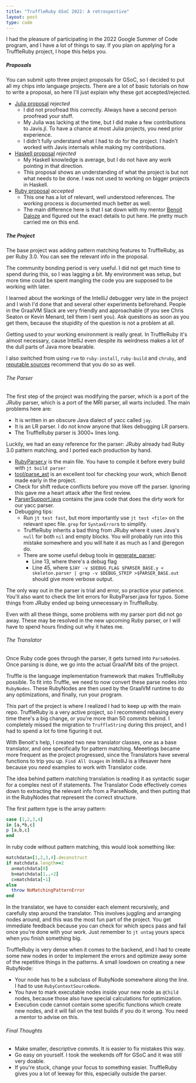 ```yaml
---
title: "TruffleRuby GSoC 2022: A retrospective"
layout: post
type: code
---
```


I had the pleasure of participating in the 2022 Google Summer of Code program, and I have a lot of things to say. If you plan on
applying for a TruffleRuby project, I hope this helps you.

##### Proposals
You can submit upto three project proposals for GSoC, so I decided to put all my chips into language projects. There are a lot
of basic tutorials on how to write a proposal, so here I'll just explain why these got accepted/rejected.
- [Julia proposal](https://docs.google.com/document/d/1KfKR3_7iQP39LwEYq7lijxT5y1dEzpYOY2UFrPnyWWQ/edit?usp=sharing)
*rejected*
  - I did not proofread this correctly. Always have a second person proofread your stuff.
  - My Julia was lacking at the time, but I did make a few contributions to Javis.jl. To have a chance at most Julia projects,
  you need prior experience.
  - I didn't fully understand what I had to do for the project. I hadn't worked with Javis internals while making my
  contributions.
- [Haskell proposal](https://docs.google.com/document/d/1_SQAYmN5axWZwstj7ThE48ulPEgCvLAgt0MHbX6HOPk/edit?usp=sharing)
*rejected*
  - My Haskell knowledge is average, but I do not have any work pointing in that direction.
  - This proposal shows an understanding of what the project is but not what needs to be done. I was not used to working on
  bigger projects in Haskell.
- [Ruby proposal](https://docs.google.com/document/d/18TbvIIMCtPjz46HWYUmxh2hyKDq6QA8HHwunUFfZ3cU/edit?usp=sharing)
*accepted*
  - This one has a lot of relevant, well understood references. The working process is documented much better as well.
  - The main difference here is that I sat down with my mentor [Benoit Daloze](https://github.com/eregon/) and figured out the exact details to put here. He pretty much carried me on this end.

##### The Project
The base project was adding pattern matching features to TruffleRuby, as per Ruby 3.0. You can see the relevant info in the proposal.

The community bonding period is very useful. I did not get much time to
spend during this, so I was lagging a bit. My environment was setup, but
more time could be spent mangling the code you are supposed to be working
with later.

I learned about the workings of the IntelliJ debugger very
late in the project and I wish I'd done that and several other experiments
beforehand. People in the GraalVM Slack are very friendly and approachable (if you see Chris Seaton or Kevin Menard, tell them 
I sent you). Ask questions as soon as you get them, because the stupidity of the question is not a problem at all. 

Getting used to your working environment is really great. In TruffleRuby
it's almost necessary, cause IntelliJ even despite its weirdness makes a lot of the dull
parts of Java more bearable.

I also switched from using `rvm` to `ruby-install`, `ruby-build` and `chruby`, and
[reputable sources](https://eregon.me/blog/2021/06/04/review-of-ruby-installers-and-switchers.html) recommend that you do so as well.

###### The Parser
The first step of the project was modifying the parser, which is a port of the JRuby
parser, which is a port of the MRI parser, all warts included.
The main problems here are:
- It is written in an obscure Java dialect of yacc called `jay`.
- It is an LR parser. I do not know anyone that likes debugging LR parsers.
- The TruffleRuby parser is 3000+ lines long.

Luckily, we had an easy reference for the parser: JRuby already had Ruby 3.0 pattern
matching, and I ported each production by hand.

- [RubyParser.y](https://github.com/oracle/truffleruby/blob/master/src/main/java/org/truffleruby/parser/parser/RubyParser.y)
is the main file. You have to compile it before every build with `jt build parser`
- [tool/parse_ast](https://github.com/oracle/truffleruby/blob/master/doc/contributor/parser.md)
is an excellent tool for checking your work, which Benoit made early in the project.
- Check for shift reduce conflicts before you move off the parser. Ignoring this gave me a heart attack after the first review.
- [ParserSupport.java](https://github.com/oracle/truffleruby/blob/master/src/main/java/org/truffleruby/parser/parser/ParserSupport.java)
contains the java code that does the dirty work for our yacc parser.
- Debugging tips:
  - Run `jt test fast`, but more importantly use `jt test <file>` on the relevant spec
  file. `grep` for `SyntaxError`s to simplify.
  - TruffleRuby inherits a bad thing from JRuby where it uses Java's `null` for both
  `nil` and empty blocks.
  You will probably run into this mistake somewhere and you will hate it as much as I 
  and @eregon do.
  - There are some useful debug tools in
  [generate_parser](https://github.com/oracle/truffleruby/blob/master/tool/generate_parser):
    - Line 13, where there's a debug flag
    - Line 45, where `$JAY -v $DEBUG_FLAG $PARSER_BASE.y < skeleton.parser | grep -v $DEBUG_STRIP >$PARSER_BASE.out` should give more verbose output.

The only way out in the parser is trial and error, so practice your patience. You'll
also want to check the lint errors for RubyParser.java for typos. Some things from JRuby
ended up being unnecessary in TruffleRuby.

Even with all these things, some problems with my parser port did not go away. These
may be resolved in the new upcoming Ruby parser, or I will have to spend hours finding 
out why it hates me.

###### The Translator
Once Ruby code goes through the parser, it gets turned into `ParseNode`s. Once parsing is done, we go into the actual GraalVM bits of the project. 

Truffle is the language implementation framework that makes TruffleRuby possible. To fit
into Truffle, we need to now convert these parse nodes into `RubyNodes`. These RubyNodes
are then used by the GraalVM runtime to do any optimizations, and finally, run your 
program.

This part of the project is where I realized I had to keep up with the main repo.
TruffleRuby is a very active project, so I recommend rebasing every time there's a big
change, or you're more than 50 commits behind. I completely missed the migration to `TruffleString` during this project, and
I had to spend a lot fo time figuring it out.

With Benoit's help, I created two new translator classes, one as a base translator,
and one specifically for pattern matching. Meeetings became more frequent as the project progressed, since the Translators have
several functions to trip you up. `Find All Usages` in IntelliJ is a lifesaver here because you *need* examples to work with
Translator code.

The idea behind pattern matching translation is reading it as syntactic sugar for a complex nest of if statements.
The Translator Code effectively comes down to extracting the relevant info from a ParseNode, and then putting that in the
RubyNodes that represent the correct structure.

The first pattern type is the array pattern:
```ruby
case [1,2,3,4]
in [a,*b,c]
p [a,b,c]
end
```
In ruby code without pattern matching, this would look something like:
```ruby
matchdata=[1,2,3,4].deconstruct
if matchdata.length>=2
  a=matchdata[0]
  b=matchdata[1..-2]
  c=matchdata[-1]
else
  throw NoMatchingPatternError
end
```

In the translator, we have to consider each element recursively, and carefully step around the translator. This involves
juggling and arranging nodes around, and this was the most fun part of the project. You get immediate feedback because you can
check for which specs pass and fail once you're done with your work. Just remember to `jt untag` yours specs when you finish
something big.

TruffleRuby is very dense when it comes to the backend, and I had to create some new nodes in order to implement the errors and
optimize away some of the repetitive things in the patterns. A small lowdown on creating a new RubyNode:
- Your node has to be a subclass of RubyNode somewhere along the line. I had to use `RubyContextSourceNode`.
- You have to mark executable nodes inside your new node as `@Child` nodes, because those also have special calculations for 
optimization.
- Execution code cannot contain some specific functions which create new nodes, and it will fail on the test builds if you do it
wrong. You need a mentor to advise on this.

###### Final Thoughts
- Make smaller, descriptive commits. It is easier to fix mistakes this way.
- Go easy on yourself. I took the weekends off for GSoC and it was still very doable.
- If you're stuck, change your focus to something easier. TruffleRuby gives you a lot of leeway for this, especially outside
the parser.
